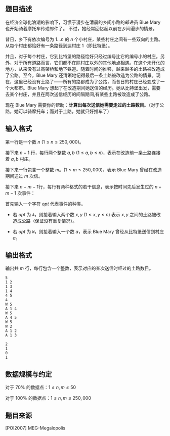 ## 题目描述
在经济全球化浪潮的影响下，习惯于漫步在清晨的乡间小路的邮递员 Blue Mary 也开始骑着摩托车传递邮件了。
不过，她经常回忆起以前在乡间漫步的情景。

昔日，乡下有依次编号为 $1\dots n$ 的 $n$ 个小村庄，某些村庄之间有一些双向的土路。从每个村庄都恰好有一条路径到达村庄 $1$（即比特堡）。

并且，对于每个村庄，它到比特堡的路径恰好只经过编号比它的编号小的村庄。另外，对于所有道路而言，它们都不在除村庄以外的其他地点相遇。在这个未开化的地方，从来没有过高架桥和地下铁道。随着时间的推移，越来越多的土路被改造成了公路。至今，Blue Mary 还清晰地记得最后一条土路被改造为公路的情景。现在，这里已经没有土路了——所有的路都成为了公路，而昔日的村庄已经变成了一个大都市。Blue Mary 想起了在改造期间她送信的经历。她从比特堡出发，需要去某个村庄，并且在两次送信经历的间隔期间,有某些土路被改造成了公路。

现在 Blue Mary 需要你的帮助：**计算出每次送信她需要走过的土路数目**。（对于公路，她可以骑摩托车；而对于土路，她就只好推车了）

## 输入格式
第一行是一个数 $n$ $(1 \leq n \leq 250,000)$。

接下来 $n-1$ 行，每行两个整数 $a,b$ $(1\leq a,b\leq n)$，表示在改造前一条土路连接着 $a,b$ 村庄。

接下来一行包含一个整数 $m$。$(1 \leq m \leq 250,000)$，表示 Blue Mary 曾经在改造期间送过 $m$ 次信。

接下来 $n+m-1$行，每行有两种格式的若干信息，表示按时间先后发生过的 $n+m-1$ 次事件：

首先输入一个字符 $opt$ 代表事件的种类。

- 若 $opt$ 为 `A`，则接着输入两个数 $x,y$ $(1\leq x,y\leq n)$ 表示 $x,y$ 之间的土路被改造成公路（保证没有重复情况）。

- 若 $opt$ 为 `W`，则接着输入一个数 $a$，表示 Blue Mary 曾经从比特堡送信到村庄 $a$。

## 输出格式

输出共 $m$ 行，每行包含一个整数，表示对应的某次送信时经过的土路数目。


```input1
5
1 2
1 3
1 4
4 5
4
W 5
A 1 4
W 5
A 4 5
W 5
W 2
A 1 2
A 1 3
```
```output1
2
1
0
1
```

## 数据规模与约定

对于 $70\%$ 的数据点：$1 \leq n,m \leq 50$

对于 $100\%$ 的数据点：$1\leq n,m\leq 250,000$

## 题目来源

[POI2007] MEG-Megalopolis


